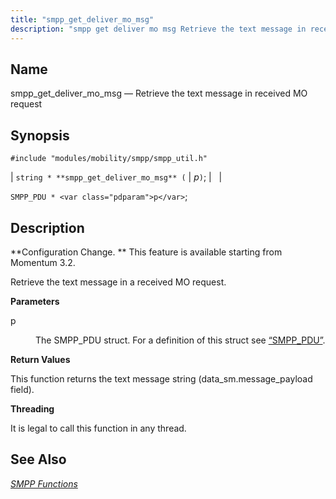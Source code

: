 ```yaml
---
title: "smpp_get_deliver_mo_msg"
description: "smpp get deliver mo msg Retrieve the text message in received MO request string smpp get deliver mo msg p SMPP PDU p Configuration Change This feature is available starting from Momentum 3 2 Retrieve the text message in a received MO request p The SMPP PDU struct For a..."
---
```


<a name="apis.smpp_get_deliver_mo_msg"></a> 
## Name

smpp_get_deliver_mo_msg — Retrieve the text message in received MO request

## Synopsis

`#include "modules/mobility/smpp/smpp_util.h"`

| `string * **smpp_get_deliver_mo_msg** (` | <var class="pdparam">p</var>`)`; |   |

`SMPP_PDU * <var class="pdparam">p</var>`;<a name="idp61353712"></a> 
## Description

**Configuration Change. ** This feature is available starting from Momentum 3.2.

Retrieve the text message in a received MO request.

**<a name="idp61356608"></a> Parameters**

<dl class="variablelist">

<dt>p</dt>

<dd>

The SMPP_PDU struct. For a definition of this struct see [“SMPP_PDU”](/momentum/3/3-api/structs-smpp-pdu).

</dd>

</dl>

**<a name="idp61359920"></a> Return Values**

This function returns the text message string (data_sm.message_payload field).

**<a name="idp61360896"></a> Threading**

It is legal to call this function in any thread.

<a name="idp61362000"></a> 
## See Also

[*SMPP Functions*](/momentum/3/3-api/smpp)